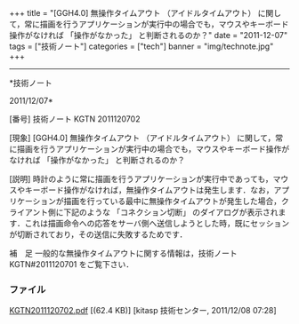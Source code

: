 ﻿+++
title = "[GGH4.0] 無操作タイムアウト （アイドルタイムアウト） に関して，常に描画を行うアプリケーションが実行中の場合でも，マウスやキーボード操作がなければ 「操作がなかった」 と判断されるのか？"
date = "2011-12-07"
tags = ["技術ノート"]
categories = ["tech"]
banner = "img/technote.jpg"
+++

-----------------------------------------------------------------------------------------------------------------------------

*技術ノート

2011/12/07*


[番号]
技術ノート KGTN 2011120702

[現象]
[GGH4.0] 無操作タイムアウト （アイドルタイムアウト）
に関して，常に描画を行うアプリケーションが実行中の場合でも，マウスやキーボード操作がなければ
「操作がなかった」 と判断されるのか？

[説明]
時計のように常に描画を行うアプリケーションが実行中であっても，マウスやキーボード操作がなければ，無操作タイムアウトは発生します．なお，アプリケーションが描画を行っている最中に無操作タイムアウトが発生した場合，クライアント側に下記のような
「コネクション切断」
のダイアログが表示されます．これは描画命令への応答をサーバ側へ送信しようとした時，既にセッションが切断されており，その送信に失敗するためです．

補　足
一般的な無操作タイムアウトに関する情報は，技術ノート KGTN#2011120701
をご覧下さい．


### ファイル

 
 


[KGTN2011120702.pdf](http://techreport.kitasp.net/attachments/download/729/KGTN2011120702.pdf)
 [(62.4 KB)] [kitasp 技術センター, 2011/12/08
07:28]


 


 

